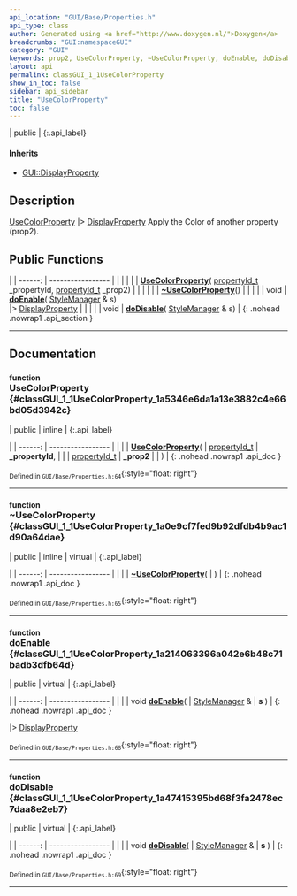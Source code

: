 ```yaml
---
api_location: "GUI/Base/Properties.h"
api_type: class
author: Generated using <a href="http://www.doxygen.nl/">Doxygen</a>
breadcrumbs: "GUI:namespaceGUI"
category: "GUI"
keywords: prop2, UseColorProperty, ~UseColorProperty, doEnable, doDisable
layout: api
permalink: classGUI_1_1UseColorProperty
show_in_toc: false
sidebar: api_sidebar
title: "UseColorProperty"
toc: false
---
```


| public |
{:.api_label}

#### Inherits

* [GUI::DisplayProperty](classGUI_1_1DisplayProperty)


## Description



 [UseColorProperty](classGUI_1_1UseColorProperty) |> [DisplayProperty](classGUI_1_1DisplayProperty) Apply the Color of another property (prop2).



## Public Functions

|
| ------: | ----------------- |
|  | |
|  | **[UseColorProperty](#classGUI_1_1UseColorProperty_1a5346e6da1a13e3882c4e66bd05d3942c)**( [propertyId_t](namespaceGUI#namespaceGUI_1a1a514ecc9ea4ec5de3e7cf43a883e550)  _propertyId,  [propertyId_t](namespaceGUI#namespaceGUI_1a1a514ecc9ea4ec5de3e7cf43a883e550)  _prop2) |
|  | |
|  | **[~UseColorProperty](#classGUI_1_1UseColorProperty_1a0e9cf7fed9b92dfdb4b9ac1d90a64dae)**() |
|  | |
| void | **[doEnable](#classGUI_1_1UseColorProperty_1a214063396a042e6b48c71badb3dfb64d)**( [StyleManager](classGUI_1_1StyleManager) & s) <br/> |> [DisplayProperty](classGUI_1_1DisplayProperty) |
|  | |
| void | **[doDisable](#classGUI_1_1UseColorProperty_1a47415395bd68f3fa2478ec7daa8e2eb7)**( [StyleManager](classGUI_1_1StyleManager) & s) |
{: .nohead .nowrap1 .api_section }


-------------------------------------------------------------------

## Documentation

### <small>function</small><br/> UseColorProperty {#classGUI_1_1UseColorProperty_1a5346e6da1a13e3882c4e66bd05d3942c}

| public | inline |
{:.api_label}

|
| ------: | ----------------- |
|  |
|  **[UseColorProperty](#classGUI_1_1UseColorProperty_1a5346e6da1a13e3882c4e66bd05d3942c)**( |  [propertyId_t](namespaceGUI#namespaceGUI_1a1a514ecc9ea4ec5de3e7cf43a883e550)  | **_propertyId**, |
| |  [propertyId_t](namespaceGUI#namespaceGUI_1a1a514ecc9ea4ec5de3e7cf43a883e550)  | **_prop2** |
|   ) |
{: .nohead .nowrap1 .api_doc }





<sub>Defined in `GUI/Base/Properties.h:64`</sub>{:style="float: right"}

-------------------------------------------------------------------

### <small>function</small><br/> ~UseColorProperty {#classGUI_1_1UseColorProperty_1a0e9cf7fed9b92dfdb4b9ac1d90a64dae}

| public | inline | virtual |
{:.api_label}

|
| ------: | ----------------- |
|  |
|  **[~UseColorProperty](#classGUI_1_1UseColorProperty_1a0e9cf7fed9b92dfdb4b9ac1d90a64dae)**( |  ) |
{: .nohead .nowrap1 .api_doc }





<sub>Defined in `GUI/Base/Properties.h:65`</sub>{:style="float: right"}

-------------------------------------------------------------------

### <small>function</small><br/> doEnable {#classGUI_1_1UseColorProperty_1a214063396a042e6b48c71badb3dfb64d}

| public | virtual |
{:.api_label}

|
| ------: | ----------------- |
|  |
| void **[doEnable](#classGUI_1_1UseColorProperty_1a214063396a042e6b48c71badb3dfb64d)**( |  [StyleManager](classGUI_1_1StyleManager) & | **s** ) |
{: .nohead .nowrap1 .api_doc }

|> [DisplayProperty](classGUI_1_1DisplayProperty) 





<sub>Defined in `GUI/Base/Properties.h:68`</sub>{:style="float: right"}

-------------------------------------------------------------------

### <small>function</small><br/> doDisable {#classGUI_1_1UseColorProperty_1a47415395bd68f3fa2478ec7daa8e2eb7}

| public | virtual |
{:.api_label}

|
| ------: | ----------------- |
|  |
| void **[doDisable](#classGUI_1_1UseColorProperty_1a47415395bd68f3fa2478ec7daa8e2eb7)**( |  [StyleManager](classGUI_1_1StyleManager) & | **s** ) |
{: .nohead .nowrap1 .api_doc }





<sub>Defined in `GUI/Base/Properties.h:69`</sub>{:style="float: right"}

-------------------------------------------------------------------

